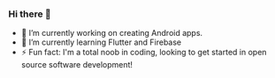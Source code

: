 ### Hi there 👋

- 🔭 I’m currently working on creating Android apps.
- 🌱 I’m currently learning Flutter and Firebase
- ⚡ Fun fact: I'm a total noob in coding, looking to get started in open source software development!

